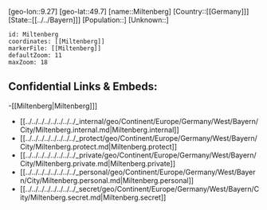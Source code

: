 ﻿---
location: [49.7,9.27]
mapzoom: [7,12] 
mapmarker: city 
type: City
tags:
- geo/City


SpocWebEntityId: 32489
isDeleted: false
confidential: public

---
[geo-lon::9.27]
[geo-lat::49.7]
[name::Miltenberg]
[Country::[[Germany]]]
[State::[[../../Bayern]]]
[Population::]
[Unknown::]


```leaflet
id: Miltenberg
coordinates: [[Miltenberg]]
markerFile: [[Miltenberg]]
defaultZoom: 11 
maxZoom: 18
```


## Confidential Links & Embeds: 
-[[Miltenberg|Miltenberg]]] 
- [[../../../../../../../../_internal/geo/Continent/Europe/Germany/West/Bayern/City/Miltenberg.internal.md|Miltenberg.internal]] 
- [[../../../../../../../../_protect/geo/Continent/Europe/Germany/West/Bayern/City/Miltenberg.protect.md|Miltenberg.protect]] 
- [[../../../../../../../../_private/geo/Continent/Europe/Germany/West/Bayern/City/Miltenberg.private.md|Miltenberg.private]] 
- [[../../../../../../../../_personal/geo/Continent/Europe/Germany/West/Bayern/City/Miltenberg.personal.md|Miltenberg.personal]] 
- [[../../../../../../../../_secret/geo/Continent/Europe/Germany/West/Bayern/City/Miltenberg.secret.md|Miltenberg.secret]] 
